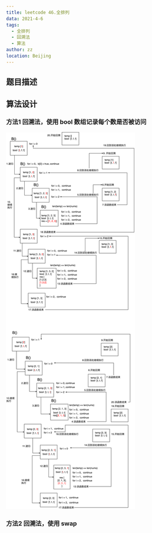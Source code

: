 ```yaml
---
title: leetcode 46.全排列
data: 2021-4-6
tags: 
  - 全排列
  - 回溯法
  - 算法
author: zz
location: Beijing
---
```


## 题目描述




## 算法设计

### 方法1 回溯法，使用 bool 数组记录每个数是否被访问
![](../.vuepress/public/全排列.png)


### 方法2 回溯法，使用 swap

<Vssue :title="$title" />